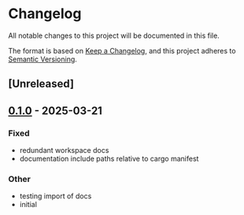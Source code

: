 # Changelog

All notable changes to this project will be documented in this file.

The format is based on [Keep a Changelog](https://keepachangelog.com/en/1.0.0/),
and this project adheres to [Semantic Versioning](https://semver.org/spec/v2.0.0.html).

## [Unreleased]

## [0.1.0](https://github.com/forward-market-design/flow-trading-service/releases/tag/fts-server-v0.1.0) - 2025-03-21

### Fixed

- redundant workspace docs
- documentation include paths relative to cargo manifest

### Other

- testing import of docs
- initial
